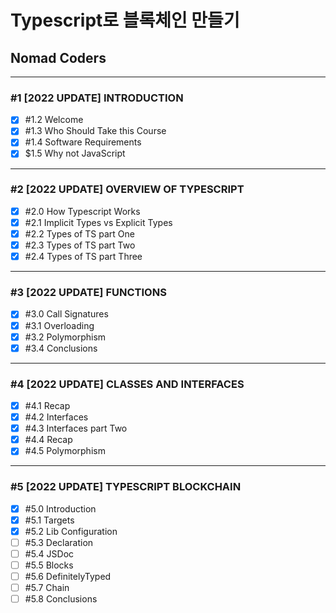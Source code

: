 # Typescript로 블록체인 만들기

## Nomad Coders

---

### #1 [2022 UPDATE] INTRODUCTION

- [x] #1.2 Welcome
- [x] #1.3 Who Should Take this Course
- [x] #1.4 Software Requirements
- [x] $1.5 Why not JavaScript

---

### #2 [2022 UPDATE] OVERVIEW OF TYPESCRIPT

- [x] #2.0 How Typescript Works
- [x] #2.1 Implicit Types vs Explicit Types
- [x] #2.2 Types of TS part One
- [x] #2.3 Types of TS part Two
- [x] #2.4 Types of TS part Three

---

### #3 [2022 UPDATE] FUNCTIONS

- [x] #3.0 Call Signatures
- [x] #3.1 Overloading
- [x] #3.2 Polymorphism
- [x] #3.4 Conclusions

---

### #4 [2022 UPDATE] CLASSES AND INTERFACES

- [x] #4.1 Recap
- [x] #4.2 Interfaces
- [x] #4.3 Interfaces part Two
- [x] #4.4 Recap
- [x] #4.5 Polymorphism

---

### #5 [2022 UPDATE] TYPESCRIPT BLOCKCHAIN

- [x] #5.0 Introduction
- [x] #5.1 Targets
- [x] #5.2 Lib Configuration
- [ ] #5.3 Declaration
- [ ] #5.4 JSDoc
- [ ] #5.5 Blocks
- [ ] #5.6 DefinitelyTyped
- [ ] #5.7 Chain
- [ ] #5.8 Conclusions
